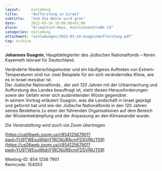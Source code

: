 ```yaml
---
layout:     einladung
title:      "Aufforstung in Israel"
subtitle:   "Und die Wüste wird grün"
date:       2022-03-24 19:00:00+01:00
place:      "Ariowitsch-Haus, Hinrichsenstraße 14"
categories: einladung
attachment: "einladungen/2022-03-24-GuagninAufforstung.pdf"
tag: archive
---
```


**Johannes Guagnin**, Hauptdelegierter des Jüdischen Nationalfonds – Keren Kayemeth leIsrael für Deutschland.

Veränderte Niederschlagsmuster und ein häufigeres Auftreten von Extrem-Temperaturen sind nur zwei Beispiele für ein sich veränderndes Klima, wie es in Israel messbar ist.
<br>
Der Jüdische Nationalfonds , der seit 120 Jahren mit der Urbarmachung und Aufforstung des Landes beauftragt ist, steht diesen Herausforderungen sowie der Gefahr einer sich ausbreitenden Wüste gegenüber.
<br>
In seinem Vortrag erläutert Guagnin, was die Landschaft in Israel geprägt und geformt hat und wie der Jüdische Nationalfonds in den 120 Jahren seines Bestehens zu einer der führenden Organisationen auf dem Bereich der Wüstenbekämpfung und der Anpassung an den Klimawandel wurde.

*Die Veranstaltung wird auch via Zoom übertragen*

[https://us06web.zoom.us/j/85412567901?pwd=YU9TWExuWldnY1RCNUR6cmFDSVRlUT09](https://us06web.zoom.us/j/85412567901?pwd=YU9TWExuWldnY1RCNUR6cmFDSVRlUT09)

Meeting-ID: 854 1256 7901
<br>
Kenncode: 154053
